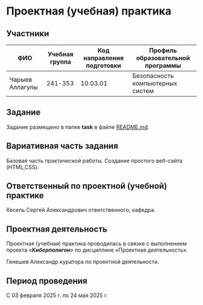 
# Проектная (учебная) практика

## Участники

| ФИО | Учебная группа | Код направления подготовки | Профиль образовательной программы |
|-|-|-|-|
| Чарыев Аллагулы  |241-353|10.03.01|Безопасность компьютерных систем|

## Задание

Задание размещено в папке **task** в файле [README.md](task/README.md).

## Вариативная часть задания

Базовая часть практической работы. Создание простого веб-сайта (HTML,CSS).

## Ответственный по проектной (учебной) практике

Кесель Сергей Александрович ответственного, кафедра.

## Проектная деятельность

Проектная (учебная) практика проводилась в связке с выполнением проекта «***Киберполигон***» по дисциплине «Проектная деятельность».

Генешев Александр куратора по проектной деятельности.

## Период проведения

С 03 февраля 2025 г. по 24 мая 2025 г.
